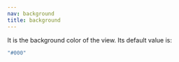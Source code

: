 ```yaml
---
nav: background
title: background
---
```


It is the background color of the view. Its default value is:

```javascript
"#000"
```
